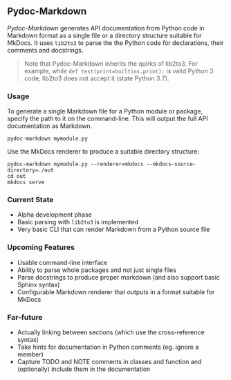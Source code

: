 ## Pydoc-Markdown

_Pydoc-Markdown_ generates API documentation from Python code in Markdown
format as a single file or a directory structure suitable for MkDocs. It
uses `lib2to3` to parse the the Python code for declarations, their comments
and docstrings.

> Note that Pydoc-Markdown inherits the quirks of lib2to3. For example, while
> `def test(print=builtins.print):` is valid Python 3 code, lib2to3 does not
> accept it (state Python 3.7).

### Usage

To generate a single Markdown file for a Python module or package, specify
the path to it on the command-line. This will output the full API
documentation as Markdown.

    pydoc-markdown mymodule.py

Use the MkDocs renderer to produce a suitable directory structure:

    pydoc-markdown mymodule.py --renderer=mkdocs --mkdocs-source-directory=./out
    cd out
    mkdocs serve

### Current State

* Alpha development phase
* Basic parsing with `lib2to3` is implemented
* Very basic CLI that can render Markdown from a Python source file

### Upcoming Features

* Usable command-line interface
* Ability to parse whole packages and not just single files
* Parse docstrings to produce proper markdown (and also support basic Sphinx syntax)
* Configurable Markdown renderer that outputs in a format suitable for MkDocs

### Far-future

* Actually linking between sections (which use the cross-reference syntax)
* Take hints for documentation in Python comments (eg. ignore a member)
* Capture TODO and NOTE comments in classes and function and (optionally)
  include them in the documentation
